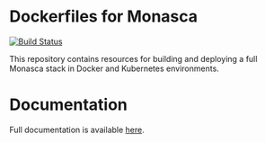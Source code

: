 # Dockerfiles for Monasca

[![Build Status](https://travis-ci.org/monasca/monasca-docker.svg?branch=stable/pike)](https://travis-ci.org/monasca/monasca-docker)

This repository contains resources for building and deploying a full Monasca
stack in Docker and Kubernetes environments.

# Documentation

Full documentation is available [here](docs/README.md).
